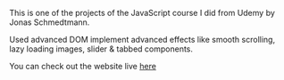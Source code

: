 This is one of the projects of the JavaScript course I did from Udemy by Jonas Schmedtmann.

Used advanced DOM implement advanced effects like smooth scrolling, lazy loading images, slider &amp; tabbed components.

You can check out the website live [here](https://dom-bankist-app.netlify.app/)
